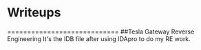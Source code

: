 # Writeups
============================
##Tesla Gateway Reverse Engineering 
It's the IDB file after using IDApro to do my RE work. 